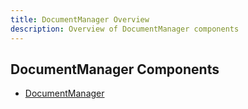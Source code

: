 ```yaml
---
title: DocumentManager Overview
description: Overview of DocumentManager components
---
```

## DocumentManager Components
* [DocumentManager](/docs/components/documentmanager/documentmanager/)